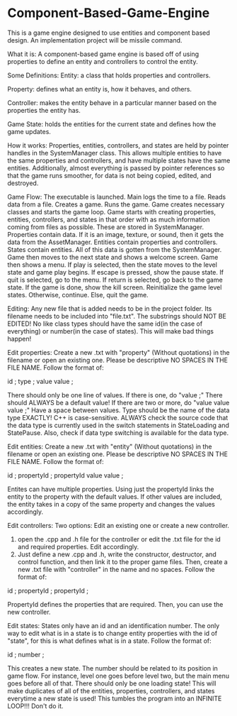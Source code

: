 # Component-Based-Game-Engine
This is a game engine designed to use entities and component based design.
An implementation project will be missile command.

What it is:
A component-based game engine is based off of using properties to define an entity and controllers to control the entity. 

Some Definitions:
Entity: a class that holds properties and controllers. 

Property: defines what an entity is, how it behaves, and others.

Controller: makes the entity behave in a particular manner based on the properties the entity has.

Game State: holds the entities for the current state and defines how the game updates.


How it works:
Properties, entities, controllers, and states are held by pointer handles in the SystemManager class. This allows multiple entities to have the same properties and controllers, and have multiple states have the same entities. Additionally, almost everything is passed by pointer references so that the game runs smoother, for data is not being copied, edited, and destroyed.

Game Flow:
The executable is launched.
Main logs the time to a file.
Reads data from a file.
Creates a game.
Runs the game.
Game creates necessary classes and starts the game loop.
Game starts with creating properties, entities, controllers, and states in that order with as much information coming from files as possible. These are stored in SystemManager.
        Properties contain data. If it is an image, texture, or sound, then it gets the data from the AssetManager.
        Entities contain properties and controllers.
        States contain entities.
        All of this data is gotten from the SystemManager.
Game then moves to the next state and shows a welcome screen.
Game then shows a menu.
If play is selected, then the state moves to the level state and game play begins.
        If escape is pressed, show the pause state.
                If quit is selected, go to the menu.
                If return is selected, go back to the game state.
        If the game is done, show the kill screen.
                Reinitialize the game level states.
        Otherwise, continue.
Else, quit the game.

Editing:
Any new file that is added needs to be in the project folder. Its filename needs to be included into "file.txt". The substrings should NOT BE EDITED! No like class types should have the same id(in the case of everything) or number(in the case of states). This will make bad things happen! 

Edit properties: Create a new .txt with "property" (Without quotations) in the filename or open an existing one. Please be descriptive NO SPACES IN THE FILE NAME. Follow the format of:

id ;
type ;
value value ;

There should only be one line of values. If there is one, do "value ;" There should ALWAYS be a default value! If there are two or more, do "value value value ;" Have a space between values. 
Type should be the name of the data type EXACTLY! C++ is case-sensitive. ALWAYS check the source code that the data type is currently used in the switch statements in StateLoading and StatePause. Also, check if data type switching is available for the data type.

Edit entities: Create a new .txt with "entity" (Without quotations) in the filename or open an existing one. Please be descriptive NO SPACES IN THE FILE NAME. Follow the format of:

id ;
propertyId ;
propertyId value value ;

Entites can have multiple properties. Using just the propertyId links the entity to the property with the default values. If other values are included, the entity takes in a copy of the same property and changes the values accordingly.

Edit controllers: Two options: Edit an existing one or create a new controller.
1. open the .cpp and .h file for the controller or edit the .txt file for the id and required properties. Edit accordingly.
2. Just define a new .cpp and .h, write the constructor, destructor, and control function, and then link it to the proper game files. Then, create a new .txt file with "controller" in the name and no spaces. Follow the format of:

id ;
propertyId ;
propertyId ;

PropertyId defines the properties that are required. 
Then, you can use the new controller.

Edit states: States only have an id and an identification number. The only way to edit what is in a state is to change entity properties with the id of "state", for this is what defines what is in a state. Follow the format of:

id ;
number ;

This creates a new state. The number should be related to its position in game flow. For instance, level one goes before level two, but the main menu goes before all of that. There should only be one loading state! This will make duplicates of all of the entities, properties, controllers, and states everytime a new state is used! This tumbles the program into an INFINITE LOOP!!! Don't do it. 
